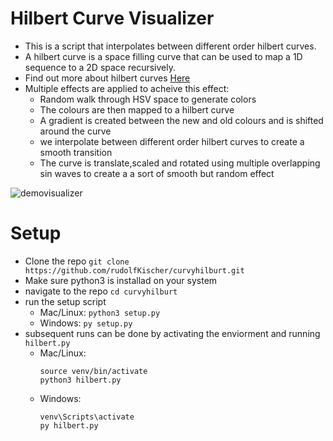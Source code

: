 # Hilbert Curve Visualizer

- This is a script that interpolates between different order hilbert curves.
- A hilbert curve is a space filling curve that can be used to map a 1D sequence to a 2D space recursively.
- Find out more about hilbert curves [Here](https://en.wikipedia.org/wiki/Hilbert_curve)
- Multiple effects are applied to acheive this effect:
    - Random walk through HSV space to generate colors
    - The colours are then mapped to a hilbert curve
    - A gradient is created between the new and old colours and is shifted around the curve
    - we interpolate between different order hilbert curves to create a smooth transition
    - The curve is translate,scaled and rotated using multiple overlapping sin waves to create a a sort of smooth but random effect 

![demovisualizer](demo.gif)


# Setup

- Clone the repo `git clone https://github.com/rudolfKischer/curvyhilburt.git`
- Make sure python3 is installad on your system
- navigate to the repo `cd curvyhilburt`
- run the setup script
    - Mac/Linux: `python3 setup.py`
    - Windows: `py setup.py`
- subsequent runs can be done by activating the enviorment and running `hilbert.py`
    - Mac/Linux: 
        ```
        source venv/bin/activate
        python3 hilbert.py
        ```
    - Windows: 
        ```
        venv\Scripts\activate
        py hilbert.py
        ```